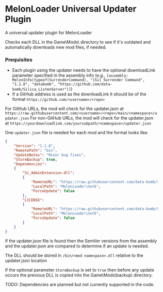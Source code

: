 # MelonLoader Universal Updater Plugin
A universal updater plugin for MelonLoader

Checks each DLL in the Game\Mods\ directory to see if it's outdated and automatically downloads new mod files, if needed.

### Prequisites
- Each plugin using the updater needs to have the optional downloadLink parameter specified in the assembly info
(e.g., `[assembly: MelonInfo(typeof(SurrenderCommand), "[Si] Surrender Command", "1.1.8", "databomb", "https://github.com/data-bomb/Silica_ListenServer")]`)
- If a GitHub address is used as the downloadLink it should be of the format `https://github.com/<username>/<repo>`

For GitHub URLs, the mod will check for the updater.json at `https://raw.githubusercontent.com/<username>/<repo>/main/<namespace>/updater.json`
For non-GitHub URLs, the mod will check for the updater.json at `https://yourdownloadlink.com/yoursubpath/<namespace>/updater.json`

One `updater.json` file is needed for each mod and the format looks like:
```JSON
{
	"Version": "1.1.8",
	"RemotePath": "bin",
	"UpdateNotes": "Minor bug fixes",
	"StoreBackup": true,
	"Dependencies":
	{
		"Si_AdminExtension.dll":
		{
			"RemoteURL": "https://raw.githubusercontent.com/data-bomb/Silica_ListenServer/main/Si_AdminExtension/bin/Si_AdminExtension.dll",
			"LocalPath": "MelonLoader\net6",
			"ForceUpdate": false
		},
		"LICENSE":
		{
			"RemoteURL": "https://raw.githubusercontent.com/data-bomb/Silica_ListenServer/main/LICENSE",
			"LocalPath": "MelonLoader\net6",
			"ForceUpdate": false
		}
	}
}
```

If the updater.json file is found then the SemVer versions from the assembly and the updater.json are compared to determine if an update is needed.

The DLL should be stored in `/bin/<mod namespace>.dll` relative to the updater.json location

If the optional parameter `StoreBackup` is set to `true` then before any update occurs the previous DLL is copied into the Game\Mods\backup\ directory.

TODO: Dependencies are planned but not currently supported in the code.
